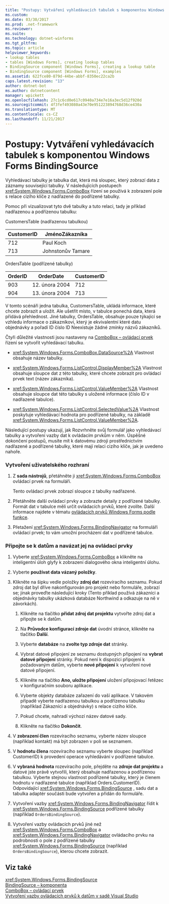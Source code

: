```yaml
---
title: "Postupy: Vytváření vyhledávacích tabulek s komponentou Windows Forms BindingSource"
ms.custom: 
ms.date: 03/30/2017
ms.prod: .net-framework
ms.reviewer: 
ms.suite: 
ms.technology: dotnet-winforms
ms.tgt_pltfrm: 
ms.topic: article
helpviewer_keywords:
- lookup tables
- tables [Windows Forms], creating lookup tables
- BindingSource component [Windows Forms], creating a lookup table
- BindingSource component [Windows Forms], examples
ms.assetid: 622fce80-879d-44be-abbf-8350ec22ca2b
caps.latest.revision: "13"
author: dotnet-bot
ms.author: dotnetcontent
manager: wpickett
ms.openlocfilehash: 27c1c6cd0e617c0940a734e7e16a3ec5d12f920d
ms.sourcegitcommit: 4f3fef493080a43e70e951223894768d36ce430a
ms.translationtype: MT
ms.contentlocale: cs-CZ
ms.lasthandoff: 11/21/2017
---
```

# <a name="how-to-create-a-lookup-table-with-the-windows-forms-bindingsource-component"></a>Postupy: Vytváření vyhledávacích tabulek s komponentou Windows Forms BindingSource
Vyhledávací tabulky je tabulka dat, která má sloupec, který zobrazí data z záznamy související tabulky. V následujících postupech <xref:System.Windows.Forms.ComboBox> řízení se používá k zobrazení pole s relace cizího klíče z nadřazené do podřízené tabulky.  
  
 Pomoc při vizualizovat tyto dvě tabulky a tuto relaci, tady je příklad nadřazenou a podřízenou tabulku:  
  
 CustomersTable (nadřazenou tabulkou)  
  
|CustomerID|JménoZákazníka|  
|----------------|------------------|  
|712|Paul Koch|  
|713|Johnstonův Tamare|  
  
 OrdersTable (podřízené tabulky)  
  
|OrderID|OrderDate|CustomerID|  
|-------------|---------------|----------------|  
|903|12. února 2004|712|  
|904|13. února 2004|713|  
  
 V tomto scénáři jedna tabulka, CustomersTable, ukládá informace, které chcete zobrazit a uložit. Ale ušetřit místo, v tabulce ponechá data, která přidává přehlednost. Jiné tabulky, OrdersTable, obsahuje pouze týkající se vzhledu informace o zákazníkovi, který je ekvivalentní které datu objednávky a pořadí ID číslo ID Neexistuje žádné zmínky názvů zákazníků.  
  
 Čtyři důležité vlastnosti jsou nastaveny na [ComboBox – ovládací prvek](../../../../docs/framework/winforms/controls/combobox-control-windows-forms.md) řízení se vytvořit vyhledávací tabulku.  
  
-   <xref:System.Windows.Forms.ComboBox.DataSource%2A> Vlastnost obsahuje název tabulky.  
  
-   <xref:System.Windows.Forms.ListControl.DisplayMember%2A> Vlastnost obsahuje sloupce dat z této tabulky, které chcete zobrazit pro ovládací prvek text (název zákazníka).  
  
-   <xref:System.Windows.Forms.ListControl.ValueMember%2A> Vlastnost obsahuje sloupce dat této tabulky s uložené informace (číslo ID v nadřazené tabulce).  
  
-   <xref:System.Windows.Forms.ListControl.SelectedValue%2A> Vlastnost poskytuje vyhledávací hodnota pro podřízené tabulky, na základě <xref:System.Windows.Forms.ListControl.ValueMember%2A>.  
  
 Následující postupy ukazují, jak Rozvrhněte svůj formulář jako vyhledávací tabulky a vytvoření vazby dat k ovládacím prvkům v něm. Úspěšné dokončení postupů, musíte mít k datovému zdroji prostřednictvím nadřazené a podřízené tabulky, které mají relaci cizího klíče, jak je uvedeno nahoře.  
  
### <a name="to-create-the-user-interface"></a>Vytvoření uživatelského rozhraní  
  
1.  Z **sada nástrojů**, přetáhněte ji <xref:System.Windows.Forms.ComboBox> ovládací prvek na formuláři.  
  
     Tento ovládací prvek zobrazí sloupce z tabulky nadřazené.  
  
2.  Přetáhněte další ovládací prvky a zobrazte detaily z podřízené tabulky. Formát dat v tabulce měli určit ovládacích prvků, které zvolíte. Další informace najdete v tématu [ovládacích prvků Windows Forms podle funkce](../../../../docs/framework/winforms/controls/windows-forms-controls-by-function.md).  
  
3.  Přetažení <xref:System.Windows.Forms.BindingNavigator> na formuláři ovládací prvek; to vám umožní procházení dat v podřízené tabulce.  
  
### <a name="to-connect-to-the-data-and-bind-it-to-controls"></a>Připojte se k datům a navázat jej na ovládací prvky  
  
1.  Vyberte <xref:System.Windows.Forms.ComboBox> a klikněte na inteligentní úloh glyfy k zobrazení dialogového okna inteligentní úlohu.  
  
2.  Vyberte **používat data vázaný položky**.  
  
3.  Klikněte na šipku vedle položky **zdroj dat** rozevíracího seznamu. Pokud zdroj dat byl dříve nakonfigurován pro projekt nebo formuláře, zobrazí se; jinak proveďte následující kroky (Tento příklad používá zákazníci a objednávky tabulky ukázková databáze Northwind a odkazuje na ně v závorkách).  
  
    1.  Klikněte na tlačítko **přidat zdroj dat projektu** vytvořte zdroj dat a připojte se k datům.  
  
    2.  Na **Průvodce konfigurací zdroje dat** úvodní stránce, klikněte na tlačítko **Další**.  
  
    3.  Vyberte **databáze** na **zvolte typ zdroje dat** stránky.  
  
    4.  Vybrat datové připojení ze seznamu dostupných připojení na **vybrat datové připojení** stránky. Pokud není k dispozici připojení k požadovaným datům, vyberte **nové připojení** k vytvoření nové datové připojení.  
  
    5.  Klikněte na tlačítko **Ano, uložte připojení** uložení připojovací řetězec v konfiguračním souboru aplikace.  
  
    6.  Vyberte objekty databáze zařazení do vaší aplikace. V takovém případě vyberte nadřazenou tabulkou a podřízenou tabulku (například Zákazníci a objednávky) s relace cizího klíče.  
  
    7.  Pokud chcete, nahradí výchozí název datové sady.  
  
    8.  Klikněte na tlačítko **Dokončit**.  
  
4.  V **zobrazení člen** rozevíracího seznamu, vyberte název sloupce (například kontakt) má být zobrazen v poli se seznamem.  
  
5.  V **hodnotu člena** rozevíracího seznamu vyberte sloupec (například CustomerID) k provedení operace vyhledávání v podřízené tabulce.  
  
6.  V **vybraná hodnota** rozevíracího pole, přejděte na **zdroje dat projektu** a datové jste právě vytvořili, který obsahuje nadřazenou a podřízenou tabulkou. Vyberte stejnou vlastnost podřízené tabulky, který je členem hodnotu v nadřazené tabulce (například Orders.CustomerID). Odpovídající <xref:System.Windows.Forms.BindingSource> , sadu dat a tabulka adaptér součásti bude vytvořen a přidán do formuláře.  
  
7.  Vytvoření vazby <xref:System.Windows.Forms.BindingNavigator> řídit k <xref:System.Windows.Forms.BindingSource> podřízené tabulky (například `OrdersBindingSource`).  
  
8.  Vytvoření vazby ovládacích prvků jiné než <xref:System.Windows.Forms.ComboBox> a <xref:System.Windows.Forms.BindingNavigator> ovládacího prvku na podrobnosti o pole z podřízené tabulky <xref:System.Windows.Forms.BindingSource> (například `OrdersBindingSource`), kterou chcete zobrazit.  
  
## <a name="see-also"></a>Viz také  
 <xref:System.Windows.Forms.BindingSource>  
 [BindingSource – komponenta](../../../../docs/framework/winforms/controls/bindingsource-component.md)  
 [ComboBox – ovládací prvek](../../../../docs/framework/winforms/controls/combobox-control-windows-forms.md)  
 [Vytvoření vazby ovládacích prvků k datům v sadě Visual Studio](/visualstudio/data-tools/bind-controls-to-data-in-visual-studio)
